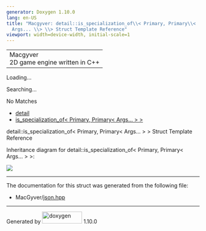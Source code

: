 ```yaml
---
generator: Doxygen 1.10.0
lang: en-US
title: "Macgyver: detail::is_specialization_of\\< Primary, Primary\\<
  Args... \\> \\> Struct Template Reference"
viewport: width=device-width, initial-scale=1
---
```


<div id="top">

<div id="titlearea">

<table data-cellspacing="0" data-cellpadding="0">
<colgroup>
<col style="width: 100%" />
</colgroup>
<tbody>
<tr id="projectrow" class="odd">
<td id="projectalign"><div id="projectname">
Macgyver
</div>
<div id="projectbrief">
2D game engine written in C++
</div></td>
</tr>
</tbody>
</table>

</div>

<div id="main-nav">

</div>

<div id="MSearchSelectWindow"
onmouseover="return searchBox.OnSearchSelectShow()"
onmouseout="return searchBox.OnSearchSelectHide()"
onkeydown="return searchBox.OnSearchSelectKey(event)">

</div>

<div id="MSearchResultsWindow">

<div id="MSearchResults">

<div class="SRPage">

<div id="SRIndex">

<div id="SRResults">

</div>

<div id="Loading" class="SRStatus">

Loading...

</div>

<div id="Searching" class="SRStatus">

Searching...

</div>

<div id="NoMatches" class="SRStatus">

No Matches

</div>

</div>

</div>

</div>

</div>

<div id="nav-path" class="navpath">

- <a href="namespacedetail.html" class="el">detail</a>
- <a
  href="structdetail_1_1is__specialization__of_3_01_primary_00_01_primary_3_01_args_8_8_8_01_4_01_4.html"
  class="el">is_specialization_of&lt; Primary, Primary&lt; Args... &gt;
  &gt;</a>

</div>

</div>

<div class="header">

<div class="headertitle">

<div class="title">

detail::is_specialization_of\< Primary, Primary\< Args... \> \> Struct
Template Reference

</div>

</div>

</div>

<div class="contents">

<div class="dynheader">

Inheritance diagram for detail::is_specialization_of\< Primary,
Primary\< Args... \> \>:

</div>

<div class="dyncontent">

<div class="center">

![](structdetail_1_1is__specialization__of_3_01_primary_00_01_primary_3_01_args_8_8_8_01_4_01_4.png)

</div>

</div>

------------------------------------------------------------------------

The documentation for this struct was generated from the following file:

- MacGyver/<a href="json_8hpp_source.html" class="el">json.hpp</a>

</div>

------------------------------------------------------------------------

<span class="small">Generated
by [<img src="doxygen.svg" class="footer" width="104" height="31"
alt="doxygen" />](https://www.doxygen.org/index.html) 1.10.0</span>
